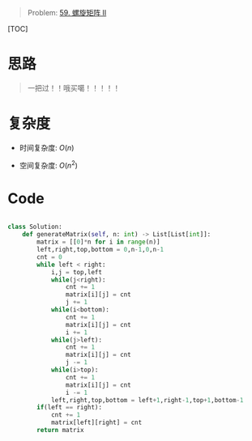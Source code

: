 > Problem: [59. 螺旋矩阵 II](https://leetcode.cn/problems/spiral-matrix-ii/description/)

[TOC]

# 思路

> 一把过！！哦买噶！！！！！

# 复杂度

- 时间复杂度: $O(n)$

- 空间复杂度: $O(n^2)$

# Code

```Python []

class Solution:
    def generateMatrix(self, n: int) -> List[List[int]]:
        matrix = [[0]*n for i in range(n)]
        left,right,top,bottom = 0,n-1,0,n-1
        cnt = 0
        while left < right:
            i,j = top,left
            while(j<right):
                cnt += 1
                matrix[i][j] = cnt
                j += 1
            while(i<bottom):
                cnt += 1
                matrix[i][j] = cnt
                i += 1
            while(j>left):
                cnt += 1
                matrix[i][j] = cnt
                j -= 1
            while(i>top):
                cnt += 1
                matrix[i][j] = cnt
                i -= 1
            left,right,top,bottom = left+1,right-1,top+1,bottom-1
        if(left == right):
            cnt += 1
            matrix[left][right] = cnt
        return matrix
```
